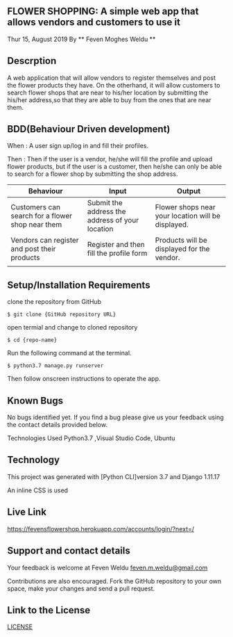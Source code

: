 ## FLOWER SHOPPING: A simple web app that allows vendors and customers to use it
Thur 15, August 2019 By ** Feven Moghes Weldu **

## Descrption
A web application that will allow vendors to register themselves and post the flower products they have. On the otherhand, it will allow customers to search 
flower shops that are near to his/her location by submitting the his/her address,so that they are able to buy from the ones that are near them.

## BDD(Behaviour Driven development)
When : A user sign up/log in and fill their profiles.

Then : Then if the user is a vendor, he/she will fill the profile and upload flower products, but if the user is a customer, then he/she can only be able to 
search for a flower shop by submitting the shop address.

| Behaviour                                           | Input                                          | Output                                              |
|-----------------------------------------------------|------------------------------------------------|-----------------------------------------------------|
|Customers can search for a flower shop near them     |Submit the address the address of your location |Flower shops near your location will be displayed.   |
|Vendors can register and post their products         |Register and then fill the profile form         |Products will be displayed for the vendor.    |
|                                                     |                                                |                                                     |
                                                                                                                                   

## Setup/Installation Requirements
clone the repository from GitHub 
```
$ git clone {GitHub repository URL}
```

open termial and change to cloned repository 
```
$ cd {repo-name}
```

Run the following command at the terminal. 
```
$ python3.7 manage.py runserver 
```

Then follow onscreen instructions to operate the app.

## Known Bugs
No bugs identified yet. If you find a bug please give us your feedback using the contact details provided below.

Technologies Used Python3.7 ,Visual Studio Code, Ubuntu

## Technology
This project was generated with [Python CLI]version 3.7 and Django 1.11.17

An inline CSS is used

## Live Link
https://fevensflowershop.herokuapp.com/accounts/login/?next=/

## Support and contact details
Your feedback is welcome at Feven Weldu feven.m.weldu@gmail.com

Contributions are also encouraged. Fork the GitHub repository to your own space, make your changes and send a pull request.

## Link to the License
[LICENSE](https://github.com/fevenMwoldu/FlowerShop/blob/master/LICENSE)